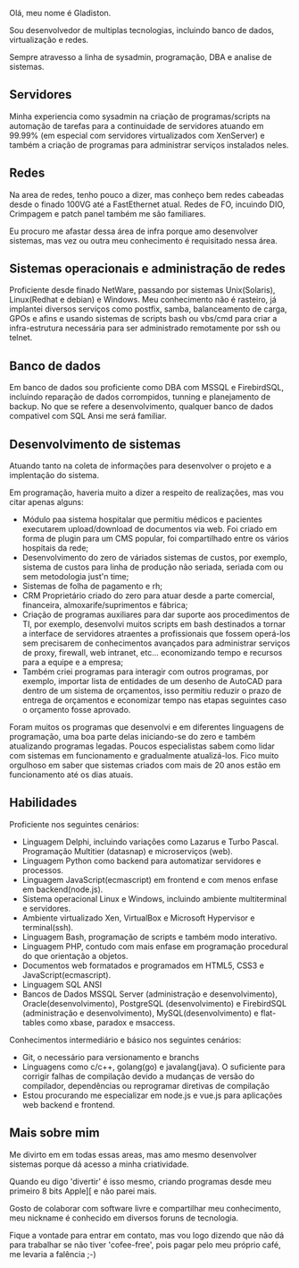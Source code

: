 <p>Olá, meu nome é Gladiston.</p>
<p>Sou desenvolvedor de multiplas tecnologias, incluindo banco de dados, virtualização e redes.</p>
<p>Sempre atravesso a linha de sysadmin, programação, DBA e analise de sistemas.</p>
<h2>Servidores</h2>
<p>Minha experiencia como sysadmin na criação de programas/scripts na automação de tarefas para a continuidade de servidores atuando em 99.99% (em especial com servidores virtualizados com XenServer) e também a criação de programas para administrar serviços instalados neles.</p>
<h2>Redes</h2>
<p>Na area de redes, tenho pouco a dizer, mas conheço bem redes cabeadas desde o finado 100VG até a FastEthernet atual. Redes de FO, incuindo DIO, Crimpagem  e patch panel também me são familiares. </p>
<p>Eu procuro me afastar dessa área de infra porque amo desenvolver sistemas, mas vez ou outra meu conhecimento é requisitado nessa área.</p>
<h2>Sistemas operacionais e administração de redes</h2>
<p>Proficiente desde finado NetWare, passando por sistemas Unix(Solaris), Linux(Redhat e debian) e Windows. Meu conhecimento não é rasteiro, já implantei diversos serviços como postfix, samba, balanceamento de carga, GPOs e afins e usando sistemas de scripts bash ou vbs/cmd para criar a infra-estrutura necessária para ser administrado remotamente por ssh ou telnet.</p>
<h2>Banco de dados</h2>
<p>Em banco de dados sou proficiente como DBA com MSSQL e FirebirdSQL, incluindo reparação de dados corrompidos, tunning e planejamento de backup. No que se refere a desenvolvimento, qualquer banco de dados compativel com SQL Ansi me será familiar.</p>
<h2>Desenvolvimento de sistemas</h2>
<p>Atuando tanto na coleta de informações para desenvolver o projeto e a implentação do sistema.</p>
<p>Em programação, haveria muito a dizer a respeito de realizações, mas vou citar apenas alguns:</p>
<ul>
  <li>Módulo paa sistema hospitalar que permitiu médicos e pacientes executarem upload/download de documentos via web. Foi criado em forma de plugin para um CMS popular, foi compartilhado entre os vários hospitais da rede;</li>
  <li>Desenvolvimento do zero de váriados sistemas de custos, por exemplo, sistema de custos para linha de produção não seriada, seriada com ou sem metodologia just'n time;</li>
  <li>Sistemas de folha de pagamento e rh;</li>
  <li>CRM Proprietário criado do zero para atuar desde a parte comercial, financeira, almoxarife/suprimentos e fábrica;</li>
  <li>Criação de programas auxiliares para dar suporte aos procedimentos de TI, por exemplo, desenvolvi muitos scripts em bash destinados a tornar a interface de servidores atraentes a profissionais que fossem operá-los sem precisarem de conhecimentos avançados para administrar serviços de proxy, firewall, web intranet,  etc... economizando tempo e recursos para a equipe e a empresa;</li>
  <li>Também criei programas para interagir com outros programas, por exemplo, importar lista de entidades de um desenho de AutoCAD para dentro de um sistema de orçamentos, isso permitiu reduzir o prazo de entrega de orçamentos e economizar tempo nas etapas seguintes caso o orçamento fosse aprovado.</li>        
</ul>
<p>Foram muitos os programas que desenvolvi e em diferentes linguagens de programação, uma boa parte delas iniciando-se do zero e também atualizando programas legadas. Poucos especialistas sabem como lidar com sistemas em funcionamento e gradualmente atualizá-los. Fico muito orgulhoso em saber que sistemas criados com mais de 20 anos estão em funcionamento até os dias atuais.</p>
<h2>Habilidades</h2>
<p>Proficiente nos seguintes cenários:</p>
<ul>
  <li>Linguagem Delphi, incluindo variações como Lazarus e Turbo Pascal. Programação Multitier (datasnap) e microserviços (web).</li>
  <li>Linguagem Python como backend para automatizar servidores e processos.</li>
  <li>Linguagem JavaScript(ecmascript) em frontend e com menos enfase em backend(node.js).</li>
  <li>Sistema operacional Linux e Windows, incluindo ambiente multiterminal e servidores.</li>
  <li>Ambiente virtualizado Xen, VirtualBox e Microsoft Hypervisor e terminal(ssh).</li>
  <li>Linguagem Bash, programação de scripts e também modo interativo.</li>
  <li>Linguagem PHP, contudo com mais enfase em programação procedural do que orientação a objetos.</li>
  <li>Documentos web formatados e programados em HTML5, CSS3 e JavaScript(ecmascript).</li>
  <li>Linguagem SQL ANSI</li>
  <li>Bancos de Dados MSSQL Server (administração e desenvolvimento), Oracle(desenvolvimento), PostgreSQL (desenvolvimento) e FirebirdSQL (administração e desenvolvimento), MySQL(desenvolvimento) e flat-tables como xbase, paradox e msaccess.</li>
</ul>
<p>Conhecimentos intermediário e básico nos seguintes cenários:</p>
<ul>
  <li>Git, o necessário para versionamento e branchs</li>
  <li>Linguagens como c/c++, golang(go) e javalang(java). O suficiente para corrigir falhas de compilação devido a mudanças de versão do compilador, dependências ou reprogramar diretivas de compilação</li>
  <li>Estou procurando me especializar em node.js e vue.js para aplicações web backend e frontend.</li>
</ul>
<h2>Mais sobre mim</h2>
<p>Me divirto em em todas essas areas, mas amo mesmo desenvolver sistemas porque dá acesso a minha criatividade. </p>
<p>Quando eu digo 'divertir' é isso mesmo, criando programas desde meu primeiro 8 bits Apple][ e não parei mais.</p>
<p>Gosto de colaborar com software livre e compartilhar meu conhecimento, meu nickname é conhecido em diversos foruns de tecnologia.</p>
<p>Fique a vontade para entrar em contato, mas vou logo dizendo que não dá para trabalhar se não tiver 'cofee-free', pois pagar pelo meu próprio café, me levaria a falência ;-)</p>
